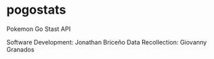 # pogostats
Pokemon Go Stast API 

Software Development: Jonathan Briceño
Data Recollection: Giovanny Granados 
